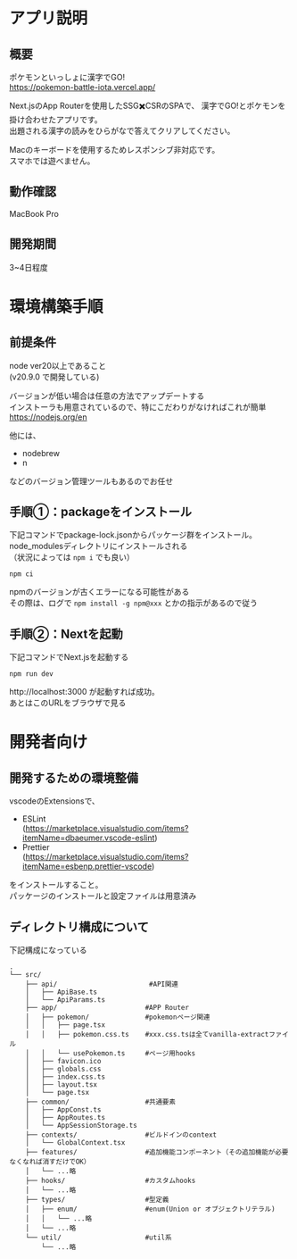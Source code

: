 # アプリ説明
## 概要
ポケモンといっしょに漢字でGO!  
https://pokemon-battle-iota.vercel.app/  

Next.jsのApp Routerを使用したSSG✖️CSRのSPAで、
漢字でGO!とポケモンを掛け合わせたアプリです。  
出題される漢字の読みをひらがなで答えてクリアしてください。  

Macのキーボードを使用するためレスポンシブ非対応です。  
スマホでは遊べません。  

## 動作確認
MacBook Pro

## 開発期間
3~4日程度

# 環境構築手順

## 前提条件

node ver20以上であること  
(v20.9.0 で開発している)

バージョンが低い場合は任意の方法でアップデートする  
インストーラも用意されているので、特にこだわりがなければこれが簡単  
https://nodejs.org/en

他には、

- nodebrew
- n

などのバージョン管理ツールもあるのでお任せ

## 手順①：packageをインストール

下記コマンドでpackage-lock.jsonからパッケージ群をインストール。  
node_modulesディレクトリにインストールされる  
（状況によっては `npm i` でも良い）

```
npm ci
```

npmのバージョンが古くエラーになる可能性がある  
その際は、ログで `npm install -g npm@xxx` とかの指示があるので従う

## 手順②：Nextを起動

下記コマンドでNext.jsを起動する

```
npm run dev
```

http://localhost:3000
が起動すれば成功。  
あとはこのURLをブラウザで見る

# 開発者向け

## 開発するための環境整備

vscodeのExtensionsで、

- ESLint  
  (https://marketplace.visualstudio.com/items?itemName=dbaeumer.vscode-eslint)
- Prettier  
  (https://marketplace.visualstudio.com/items?itemName=esbenp.prettier-vscode)

をインストールすること。  
パッケージのインストールと設定ファイルは用意済み

## ディレクトリ構成について

下記構成になっている

```
.
└── src/
    ├── api/                       #API関連
    │   ├── ApiBase.ts
    │   └── ApiParams.ts
    ├── app/                      #APP Router
    │   ├── pokemon/              #pokemonページ関連
    │   │   ├── page.tsx
    │   │   ├── pokemon.css.ts    #xxx.css.tsは全てvanilla-extractファイル
    │   │   └── usePokemon.ts     #ページ用hooks
    │   ├── favicon.ico
    │   ├── globals.css
    │   ├── index.css.ts
    │   ├── layout.tsx
    │   └── page.tsx
    ├── common/                   #共通要素
    │   ├── AppConst.ts
    │   ├── AppRoutes.ts
    │   └── AppSessionStorage.ts
    ├── contexts/                 #ビルドインのcontext
    │   └── GlobalContext.tsx
    ├── features/                 #追加機能コンポーネント（その追加機能が必要なくなれば消すだけでOK）
    │   └── ...略
    ├── hooks/                    #カスタムhooks
    │   └── ...略
    ├── types/                    #型定義
    │   ├── enum/                 #enum(Union or オブジェクトリテラル)
    │   │   └── ...略
    │   └── ...略
    └── util/                     #util系
        └── ...略
```
